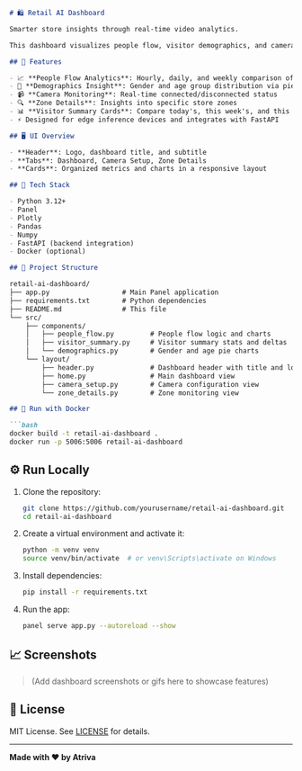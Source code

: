 
```markdown
# 🛍️ Retail AI Dashboard

Smarter store insights through real-time video analytics.

This dashboard visualizes people flow, visitor demographics, and camera analytics powered by edge AI. Built with [Panel](https://panel.holoviz.org/) and [Plotly](https://plotly.com/), it is designed for use with Jetson, Rockchip, and other edge devices.

## 🚀 Features

- 📈 **People Flow Analytics**: Hourly, daily, and weekly comparison of foot traffic
- 🎯 **Demographics Insight**: Gender and age group distribution via pie charts
- 📹 **Camera Monitoring**: Real-time connected/disconnected status
- 🔍 **Zone Details**: Insights into specific store zones
- 📊 **Visitor Summary Cards**: Compare today's, this week's, and this month's visitors with historical data
- ⚡ Designed for edge inference devices and integrates with FastAPI

## 🖥️ UI Overview

- **Header**: Logo, dashboard title, and subtitle
- **Tabs**: Dashboard, Camera Setup, Zone Details
- **Cards**: Organized metrics and charts in a responsive layout

## 🧱 Tech Stack

- Python 3.12+
- Panel
- Plotly
- Pandas
- Numpy
- FastAPI (backend integration)
- Docker (optional)

## 📂 Project Structure

retail-ai-dashboard/
├── app.py                  # Main Panel application
├── requirements.txt        # Python dependencies
├── README.md               # This file
└── src/
    ├── components/
    │   ├── people_flow.py         # People flow logic and charts
    │   ├── visitor_summary.py     # Visitor summary stats and deltas
    │   └── demographics.py        # Gender and age pie charts
    └── layout/
        ├── header.py              # Dashboard header with title and logo
        ├── home.py                # Main dashboard view
        ├── camera_setup.py        # Camera configuration view
        └── zone_details.py        # Zone monitoring view

## 🐳 Run with Docker

```bash
docker build -t retail-ai-dashboard .
docker run -p 5006:5006 retail-ai-dashboard
```

## ⚙️ Run Locally

1. Clone the repository:
   ```bash
   git clone https://github.com/yourusername/retail-ai-dashboard.git
   cd retail-ai-dashboard
   ```

2. Create a virtual environment and activate it:
   ```bash
   python -m venv venv
   source venv/bin/activate  # or venv\Scripts\activate on Windows
   ```

3. Install dependencies:
   ```bash
   pip install -r requirements.txt
   ```

4. Run the app:
   ```bash
   panel serve app.py --autoreload --show
   ```

## 📈 Screenshots

> (Add dashboard screenshots or gifs here to showcase features)

## 📄 License

MIT License. See [LICENSE](LICENSE) for details.

---

**Made with ❤️ by Atriva**
```